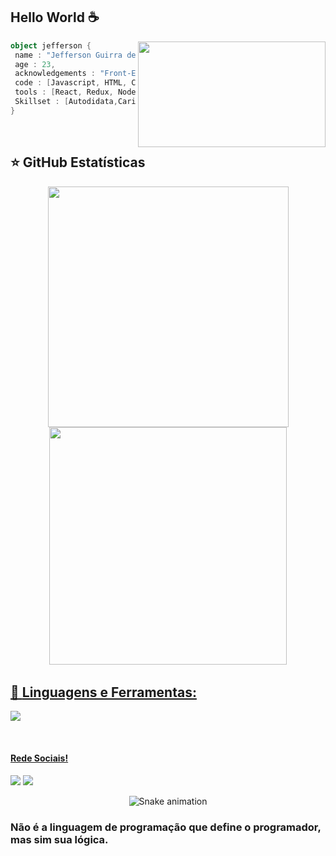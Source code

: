 ## Hello World ☕

<img align='right' height="169" src="https://media.giphy.com/media/836HiJc7pgzy8iNXCn/giphy.gif" width="300" />

```kotlin
object jefferson {
 name : "Jefferson Guirra de Freitas Silva",
 age : 23,
 acknowledgements : "Front-End",
 code : [Javascript, HTML, CSS],
 tools : [React, Redux, Node, Git, Bootstrap],
 Skillset : [Autodidata,Carisma,Foco,Disciplina],
}
```
<br>

##  ⭐ GitHub Estatísticas


<div align="center"style="display:inline-block" >
  <a href="https://github.com/Jefferson-Guirra">
  <img   width="385em" src="https://github-readme-stats.vercel.app/api?username=Jefferson-Guirra&show_icons=true&theme=dark&include_all_commits=true&count_private=true"/>
  <img   width="380em"src="https://github-readme-stats.vercel.app/api/top-langs/?username=Jefferson-Guirra&layout=compact&langs_count=7&theme=dark"/>
</div>
 
<br>
 
## 🚀 **Linguagens e Ferramentas:**  

 
<p><img src="https://skillicons.dev/icons?i=git,github,html,css,bootstrap,js,react,redux" /></p>

</div>

<br>

#### Rede Sociais!

 <div>
   <a href="https://www.instagram.com/jefferson.guirra/" target="_blank"><img src="https://img.shields.io/badge/-Instagram-%23E4405F?style=for-the-badge&logo=instagram&logoColor=white" target="_blank"></a>
<a href="https://www.linkedin.com/in/jefferson-guirra-29b391238/" target="_blank"><img src="https://img.shields.io/badge/-LinkedIn-%230077B5?style=for-the-badge&logo=linkedin&logoColor=white" target="_blank"></a> 
 </div>
 
 <div align="center">
  
  ![Snake animation](https://github.com/danielbped/danielbped/blob/output/github-contribution-grid-snake.svg)
  
</div>


### Não é a linguagem de programação que define o programador, mas sim sua lógica.

          
